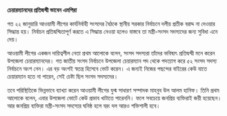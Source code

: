 **চেয়ারম্যানদের প্রতিদ্বন্দ্বী ভাবেন এমপিরা**

গত ২২ জানুয়ারি আওয়ামী লীগের কার্যনির্বাহী সংসদের বৈঠকে স্থানীয় সরকার নির্বাচনে দলীয় প্রতীক বরাদ্দ না দেওয়ার সিদ্ধান্ত হয়। নির্বাচন প্রতিদ্বন্দ্বিতাপূর্ণ করতে এ সিদ্ধান্ত নেওয়া হলেও বাস্তবে তা মন্ত্রী-সংসদ সদস্যদের জন্য সুবিধা এনে দেয়।

আওয়ামী লীগের একজন দায়িত্বশীল নেতা প্রথম আলোকে বলেন, সংসদ সদস্যরা তাঁদের ভবিষ্যৎ প্রতিদ্বন্দ্বী মনে করেন উপজেলা চেয়ারম্যানদের। গত জাতীয় সংসদ নির্বাচনে উপজেলা চেয়ারম্যান পদ থেকে পদত্যাগ করে ৫২ সংসদ সদস্য নির্বাচনে অংশ নেন। এর বড় অংশই স্বতন্ত্র হিসেবে ভোট করেন। এ জন্যই নিজের পছন্দের বাইরের কেউ যাতে চেয়ারম্যান হতে না পারেন, সেই চেষ্টা ছিল সংসদ সদস্যদের।

তবে পরিস্থিতিকে ভিন্নভাবে ব্যাখ্যা করেন আওয়ামী লীগের যুগ্ম সাধারণ সম্পাদক মাহবুব উল আলম হানিফ। তিনি প্রথম আলোকে বলেন, এবার উপজেলা ভোটে কেউ প্রভাব খাটাতে পারেননি। ফলে সবচেয়ে জনপ্রিয় ব্যক্তিরাই জয়ী হয়েছেন। আর জনপ্রিয় ব্যক্তিরা মন্ত্রী-সংসদ সদস্যের ঘনিষ্ঠ হলে বরং দল আরও শক্তিশালী হবে।
